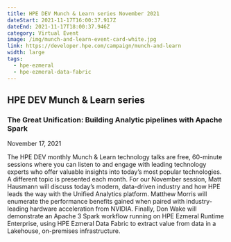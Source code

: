 ```yaml
---
title: HPE DEV Munch & Learn series November 2021
dateStart: 2021-11-17T16:00:37.917Z
dateEnd: 2021-11-17T18:00:37.946Z
category: Virtual Event
image: /img/munch-and-learn-event-card-white.jpg
link: https://developer.hpe.com/campaign/munch-and-learn
width: large
tags:
  - hpe-ezmeral
  - hpe-ezmeral-data-fabric
---
```

## HPE DEV Munch & Learn series

### The Great Unification: Building Analytic pipelines with Apache Spark

November 17, 2021

The HPE DEV monthly Munch & Learn technology talks are free, 60-minute sessions where you can listen to and engage with leading technology experts who offer valuable insights into today’s most popular technologies. A different topic is presented each month. For our November session, Matt Hausmann will discuss today’s modern, data-driven industry and how HPE leads the way with the Unified Analytics platform. Matthew Morris will enumerate the performance benefits gained when paired with industry-leading hardware acceleration from NVIDIA. Finally, Don Wake will demonstrate an Apache 3 Spark workflow running on HPE Ezmeral Runtime Enterprise, using HPE Ezmeral Data Fabric to extract value from data in a Lakehouse, on-premises infrastructure. 